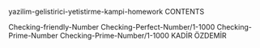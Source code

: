 yazilim-gelistirici-yetistirme-kampi-homework
CONTENTS

Checking-friendly-Number
Checking-Perfect-Number/1-1000
Checking-Prime-Number
Checking-Prime-Number/1-1000
KADİR ÖZDEMİR
